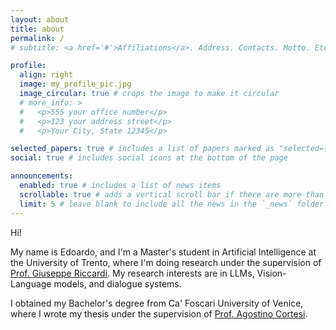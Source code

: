 ```yaml
---
layout: about
title: about
permalink: /
# subtitle: <a href='#'>Affiliations</a>. Address. Contacts. Motto. Etc.

profile:
  align: right
  image: my_profile_pic.jpg
  image_circular: true # crops the image to make it circular
  # more_info: >
  #   <p>555 your office number</p>
  #   <p>123 your address street</p>
  #   <p>Your City, State 12345</p>

selected_papers: true # includes a list of papers marked as "selected={true}"
social: true # includes social icons at the bottom of the page

announcements:
  enabled: true # includes a list of news items
  scrollable: true # adds a vertical scroll bar if there are more than 3 news items
  limit: 5 # leave blank to include all the news in the `_news` folder
---
```


Hi!

My name is Edoardo, and I'm a Master's student in Artificial Intelligence at the University of Trento, where I'm doing research under the supervision of [Prof. Giuseppe Riccardi](https://disi.unitn.it/~riccardi/). My research interests are in LLMs, Vision-Language models, and dialogue systems.

I obtained my Bachelor's degree from Ca' Foscari University of Venice, where I wrote my thesis under the supervision of [Prof. Agostino Cortesi](https://www.unive.it/data/people/5591776).
